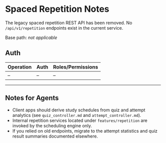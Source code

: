# Spaced Repetition Notes

The legacy spaced repetition REST API has been removed. No `/api/v1/repetition` endpoints exist in the current service.

Base path: *not applicable*

## Auth

| Operation | Auth | Roles/Permissions |
| ---------- | ---- | ----------------- |
| – | – | – |

---

## Notes for Agents

- Client apps should derive study schedules from quiz and attempt analytics (see `quiz_controller.md` and `attempt_controller.md`).
- Internal repetition services located under `features/repetition` are invoked by the scheduling engine only.
- If you relied on old endpoints, migrate to the attempt statistics and quiz result summaries documented elsewhere.
